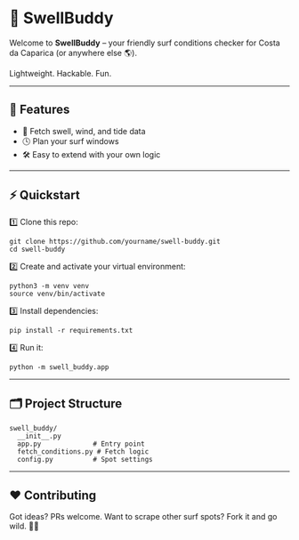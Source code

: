 # 🌊 SwellBuddy

Welcome to **SwellBuddy** – your friendly surf conditions checker for Costa da Caparica (or anywhere else 🌎).

Lightweight. Hackable. Fun.

---

## 🚀 Features

* 📡 Fetch swell, wind, and tide data
* 🕓 Plan your surf windows
* 🛠️ Easy to extend with your own logic

---

## ⚡️ Quickstart

1️⃣ Clone this repo:

```
git clone https://github.com/yourname/swell-buddy.git
cd swell-buddy
```

2️⃣ Create and activate your virtual environment:

```
python3 -m venv venv
source venv/bin/activate
```

3️⃣ Install dependencies:

```
pip install -r requirements.txt
```

4️⃣ Run it:

```
python -m swell_buddy.app
```

---

## 🗂️ Project Structure

```
swell_buddy/
  __init__.py
  app.py             # Entry point
  fetch_conditions.py # Fetch logic
  config.py          # Spot settings
```

---

## ❤️ Contributing

Got ideas? PRs welcome.
Want to scrape other surf spots? Fork it and go wild. 🏄‍♂️
